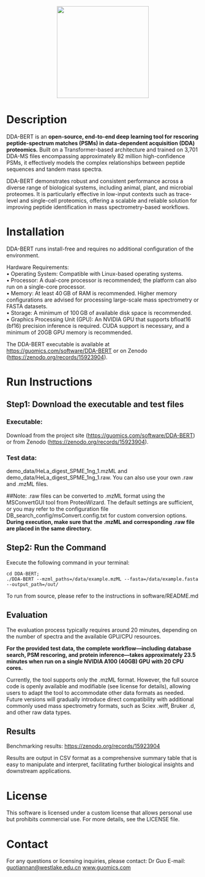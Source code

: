 <p align="center" style="margin-bottom: 0px !important;">
  <img src="https://github.com/zhiyuajun/DDA-BERT/blob/main/DDA-BERT.png" width="240" height="240">
</p>

# Description
DDA-BERT is an **open-source, end-to-end deep learning tool for rescoring peptide-spectrum matches (PSMs) in data-dependent acquisition (DDA) proteomics.** Built on a Transformer-based architecture and trained on 3,701 DDA-MS files encompassing approximately 82 million high-confidence PSMs, it effectively models the complex relationships between peptide sequences and tandem mass spectra. 

DDA-BERT demonstrates robust and consistent performance across a diverse range of biological systems, including animal, plant, and microbial proteomes. It is particularly effective in low-input contexts such as trace-level and single-cell proteomics, offering a scalable and reliable solution for improving peptide identification in mass spectrometry-based workflows.

# Installation
DDA-BERT runs install-free and requires no additional configuration of the environment. 

Hardware Requirements:  
•	Operating System: Compatible with Linux-based operating systems.  
•	Processor: A dual-core processor is recommended; the platform can also run on a single-core processor.  
•	Memory: At least 40 GB of RAM is recommended. Higher memory configurations are advised for processing large-scale mass spectrometry or FASTA datasets.  
•	Storage: A minimum of 100 GB of available disk space is recommended.  
•	Graphics Processing Unit (GPU): An NVIDIA GPU that supports bfloat16 (bf16) precision inference is required. CUDA support is necessary, and a minimum of 20GB GPU memory is recommended.

The DDA-BERT executable is available at https://guomics.com/software/DDA-BERT or on Zenodo (https://zenodo.org/records/15923904).

# Run Instructions
## Step1: Download the executable and test files

### Executable: 

Download from the project site (https://guomics.com/software/DDA-BERT) or from Zenodo (https://zenodo.org/records/15923904).

### Test data: 

demo_data/HeLa_digest_SPME_1ng_1.mzML and demo_data/HeLa_digest_SPME_1ng_1.raw. You can also use your own .raw and .mzML files.

##Note: .raw files can be converted to .mzML format using the MSConvertGUI tool from ProteoWizard. The default settings are sufficient, or you may refer to the configuration file DB_search_config/msConvert.config.txt for custom conversion options.
**During execution, make sure that the .mzML and corresponding .raw file are placed in the same directory.**

## Step2: Run the Command
Execute the following command in your terminal:
```shell
cd DDA-BERT; 
./DDA-BERT --mzml_paths=/data/example.mzML --fasta=/data/example.fasta --output_path=/out/
```

To run from source, please refer to the instructions in software/README.md

## Evaluation

The evaluation process typically requires around 20 minutes, depending on the number of spectra and the available GPU/CPU resources.

**For the provided test data, the complete workflow—including database search, PSM rescoring, and protein inference—takes approximately 23.5 minutes when run on a single NVIDIA A100 (40GB) GPU with 20 CPU cores.**

Currently, the tool supports only the .mzML format. However, the full source code is openly available and modifiable (see license for details), allowing users to adapt the tool to accommodate other data formats as needed. Future versions will gradually introduce direct compatibility with additional commonly used mass spectrometry formats, such as Sciex .wiff, Bruker .d, and other raw data types.

## Results
Benchmarking results: https://zenodo.org/records/15923904

Results are output in CSV format as a comprehensive summary table that is easy to manipulate and interpret, facilitating further biological insights and downstream applications.

# License
This software is licensed under a custom license that allows personal use but prohibits commercial use. For more details, see the LICENSE file.

# Contact
For any questions or licensing inquiries, please contact: Dr Guo E-mail: guotiannan@westlake.edu.cn
www.guomics.com

